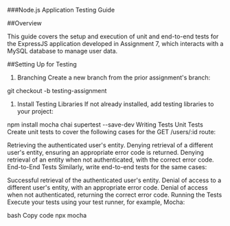 ###Node.js Application Testing Guide

##Overview

This guide covers the setup and execution of unit and end-to-end tests for the ExpressJS application developed in Assignment 7, which interacts with a MySQL database to manage user data.

##Setting Up for Testing

1. Branching
Create a new branch from the prior assignment's branch:


git checkout -b testing-assignment

1. Install Testing Libraries
If not already installed, add testing libraries to your project:


npm install mocha chai supertest --save-dev
Writing Tests
Unit Tests
Create unit tests to cover the following cases for the GET /users/:id route:

Retrieving the authenticated user's entity.
Denying retrieval of a different user's entity, ensuring an appropriate error code is returned.
Denying retrieval of an entity when not authenticated, with the correct error code.
End-to-End Tests
Similarly, write end-to-end tests for the same cases:

Successful retrieval of the authenticated user's entity.
Denial of access to a different user's entity, with an appropriate error code.
Denial of access when not authenticated, returning the correct error code.
Running the Tests
Execute your tests using your test runner, for example, Mocha:

bash
Copy code
npx mocha